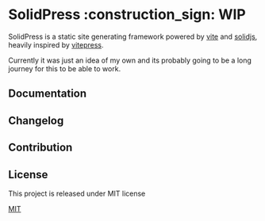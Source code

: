 # SolidPress :construction_sign: WIP

SolidPress is a static site generating framework powered by [vite](https://vitejs.dev) and [solidjs](solidjs.com), heavily inspired by [vitepress](https://github.com/vuejs/vitepress).

Currently it was just an idea of my own and its probably going to be a long journey for this to be able to work.

## Documentation

## Changelog

## Contribution

## License

This project is released under MIT license

[MIT](./LICENSE)
